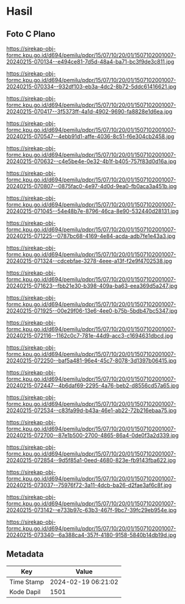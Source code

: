 # Hasil

## Foto C Plano

https://sirekap-obj-formc.kpu.go.id/d694/pemilu/pdpr/15/07/10/20/01/1507102001007-20240215-070134--e494ce81-7d5d-48a4-ba71-bc3f9de3c811.jpg

https://sirekap-obj-formc.kpu.go.id/d694/pemilu/pdpr/15/07/10/20/01/1507102001007-20240215-070334--932df103-eb3a-4dc2-8b72-5ddc61416621.jpg

https://sirekap-obj-formc.kpu.go.id/d694/pemilu/pdpr/15/07/10/20/01/1507102001007-20240215-070417--3f5373ff-4a1d-4902-9690-fa8828e1d6ea.jpg

https://sirekap-obj-formc.kpu.go.id/d694/pemilu/pdpr/15/07/10/20/01/1507102001007-20240215-070547--4ebb91d1-affe-4036-8c51-f6e304cb2458.jpg

https://sirekap-obj-formc.kpu.go.id/d694/pemilu/pdpr/15/07/10/20/01/1507102001007-20240215-070632--c4e5be4e-0e32-4b1f-b405-757f83d0d16a.jpg

https://sirekap-obj-formc.kpu.go.id/d694/pemilu/pdpr/15/07/10/20/01/1507102001007-20240215-070807--0875fac0-4e97-4d0d-9ea0-fb0aca3a451b.jpg

https://sirekap-obj-formc.kpu.go.id/d694/pemilu/pdpr/15/07/10/20/01/1507102001007-20240215-071045--54e48b7e-8796-46ca-8e90-532440d28131.jpg

https://sirekap-obj-formc.kpu.go.id/d694/pemilu/pdpr/15/07/10/20/01/1507102001007-20240215-071225--0787bc68-4169-4e84-acda-adb7fe1e43a3.jpg

https://sirekap-obj-formc.kpu.go.id/d694/pemilu/pdpr/15/07/10/20/01/1507102001007-20240215-071324--cdcebfae-3278-4eee-a13f-f2e9f4702538.jpg

https://sirekap-obj-formc.kpu.go.id/d694/pemilu/pdpr/15/07/10/20/01/1507102001007-20240215-071623--fbb21e30-b398-409a-ba63-eea369d5a247.jpg

https://sirekap-obj-formc.kpu.go.id/d694/pemilu/pdpr/15/07/10/20/01/1507102001007-20240215-071925--00e29f06-13e6-4ee0-b75b-5bdb47bc5347.jpg

https://sirekap-obj-formc.kpu.go.id/d694/pemilu/pdpr/15/07/10/20/01/1507102001007-20240215-072116--1162c0c7-781e-44d9-acc3-c1694631dbcd.jpg

https://sirekap-obj-formc.kpu.go.id/d694/pemilu/pdpr/15/07/10/20/01/1507102001007-20240215-072250--baf5a481-96e4-45c7-8078-3d1397b06415.jpg

https://sirekap-obj-formc.kpu.go.id/d694/pemilu/pdpr/15/07/10/20/01/1507102001007-20240215-072447--4b6daf69-2295-4a76-beb2-d8556cd57a65.jpg

https://sirekap-obj-formc.kpu.go.id/d694/pemilu/pdpr/15/07/10/20/01/1507102001007-20240215-072534--c83fa99d-b43a-46e1-ab22-72b216ebaa75.jpg

https://sirekap-obj-formc.kpu.go.id/d694/pemilu/pdpr/15/07/10/20/01/1507102001007-20240215-072700--87e1b500-2700-4865-86a4-0de0f3a2d339.jpg

https://sirekap-obj-formc.kpu.go.id/d694/pemilu/pdpr/15/07/10/20/01/1507102001007-20240215-072854--9d5f85a1-0eed-4680-823e-fb9143fba622.jpg

https://sirekap-obj-formc.kpu.go.id/d694/pemilu/pdpr/15/07/10/20/01/1507102001007-20240215-073037--75976f72-3a11-4dcb-ba26-d2fae3af6c8f.jpg

https://sirekap-obj-formc.kpu.go.id/d694/pemilu/pdpr/15/07/10/20/01/1507102001007-20240215-073142--e733b97c-63b3-467f-9bc7-39fc29eb954e.jpg

https://sirekap-obj-formc.kpu.go.id/d694/pemilu/pdpr/15/07/10/20/01/1507102001007-20240215-073340--6a388ca4-357f-4180-9158-5840b14db19d.jpg


## Metadata

| Key        | Value               |
| ---------- | ------------------- |
| Time Stamp | 2024-02-19 06:21:02 |
| Kode Dapil | 1501                |




